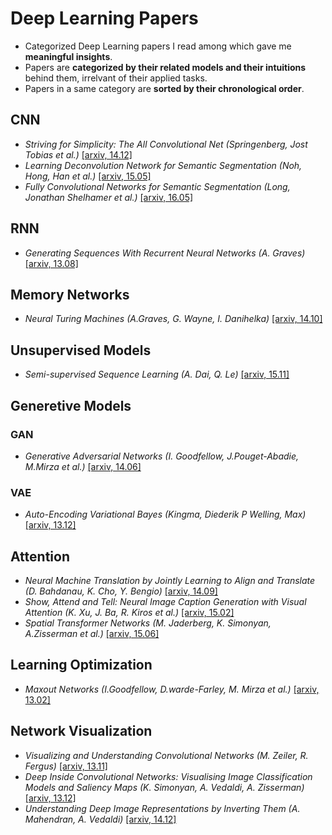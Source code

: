 # Deep Learning Papers
- Categorized Deep Learning papers I read among which gave me **meaningful insights**.
- Papers are **categorized by their related models and their intuitions** behind them, irrelvant of their applied tasks.
- Papers in a same category are **sorted by their chronological order**.


## CNN
- *Striving for Simplicity: The All Convolutional Net (Springenberg, Jost Tobias et al.)* [[arxiv, 14.12]](http://arxiv.org/abs/1412.6806)
- *Learning Deconvolution Network for Semantic Segmentation (Noh, Hong, Han et al.)*  [[arxiv, 15.05]](https://arxiv.org/abs/1505.04366)
- *Fully Convolutional Networks for Semantic Segmentation (Long, Jonathan Shelhamer et al.)* [[arxiv, 16.05]](https://arxiv.org/abs/1605.06211)


## RNN
- *Generating Sequences With Recurrent Neural Networks (A. Graves)* [[arxiv, 13.08]](http://arxiv.org/abs/1308.0850)


## Memory Networks
- *Neural Turing Machines (A.Graves, G. Wayne, I. Danihelka)* [[arxiv, 14.10]](http://arxiv.org/abs/1410.5401)


## Unsupervised Models
- *Semi-supervised Sequence Learning (A. Dai, Q. Le)* [[arxiv, 15.11]](https://arxiv.org/abs/1511.01432)


## Generetive Models

### GAN
- *Generative Adversarial Networks (I. Goodfellow, J.Pouget-Abadie, M.Mirza et al.)* [[arxiv, 14.06]](http://arxiv.org/abs/1406.2661)

### VAE
- *Auto-Encoding Variational Bayes (Kingma, Diederik P Welling, Max)* [[arxiv, 13.12]](http://arxiv.org/abs/1312.6114)


## Attention
- *Neural Machine Translation by Jointly Learning to Align and Translate (D. Bahdanau, K. Cho, Y. Bengio)* [[arxiv, 14.09]](http://arxiv.org/abs/1409.0473)
- *Show, Attend and Tell: Neural Image Caption Generation with Visual Attention (K. Xu, J. Ba, R. Kiros et al.)* [[arxiv, 15.02]](http://arxiv.org/abs/1502.03044)
- *Spatial Transformer Networks (M. Jaderberg, K. Simonyan, A.Zisserman et al.)* [[arxiv, 15.06]](http://arxiv.org/abs/1506.02025)


## Learning Optimization
- *Maxout Networks (I.Goodfellow, D.warde-Farley, M. Mirza et al.)* [[arxiv, 13.02]](https://arxiv.org/abs/1302.4389)


## Network Visualization
- *Visualizing and Understanding Convolutional Networks (M. Zeiler, R. Fergus)* [[arxiv, 13.11]](http://arxiv.org/abs/1311.2901)
- *Deep Inside Convolutional Networks: Visualising Image Classification Models and Saliency Maps (K. Simonyan, A. Vedaldi, A. Zisserman)* [[arxiv, 13.12]](http://arxiv.org/abs/1312.6034)
- *Understanding Deep Image Representations by Inverting Them (A. Mahendran, A. Vedaldi)* [[arxiv, 14.12]](http://arxiv.org/abs/1412.0035)
